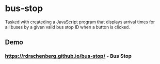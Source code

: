 # bus-stop
Tasked with createding a JavaScript program that displays arrival times for all buses by a given valid bus stop ID when a button is clicked.
## Demo
### https://rdrachenberg.github.io/bus-stop/ - Bus Stop
